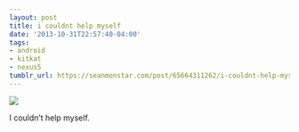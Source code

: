 ```yaml
---
layout: post
title: i couldnt help myself
date: '2013-10-31T22:57:40-04:00'
tags:
- android
- kitkat
- nexus5
tumblr_url: https://seanmonstar.com/post/65664311262/i-couldnt-help-myself
---
```

 ![](https://64.media.tumblr.com/5cff345ee850ee91c273c797b31fe506/tumblr_mvkdk4MHHt1qzhan1o1_1280.png)  

I couldn’t help myself.

